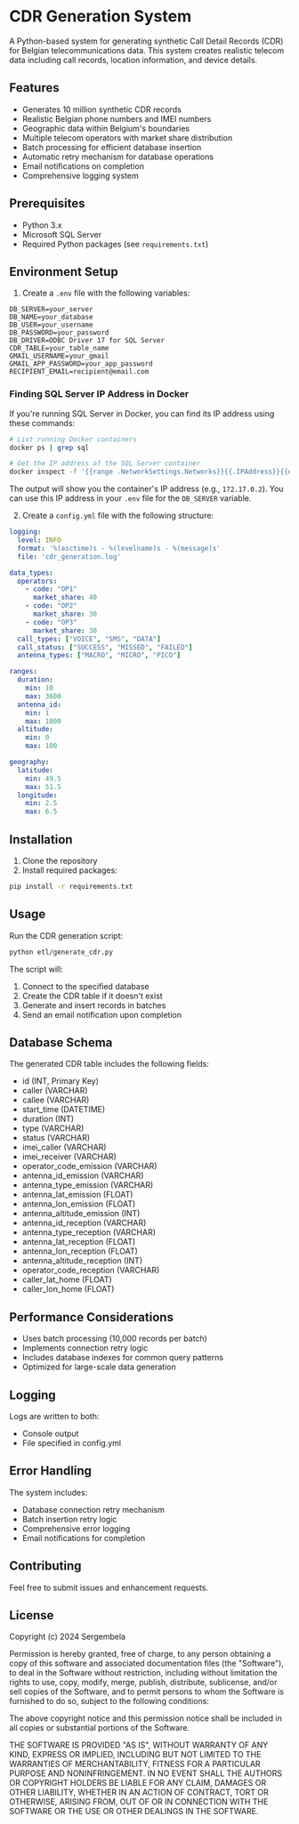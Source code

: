 # CDR Generation System

A Python-based system for generating synthetic Call Detail Records (CDR) for Belgian telecommunications data. This system creates realistic telecom data including call records, location information, and device details.

## Features

- Generates 10 million synthetic CDR records
- Realistic Belgian phone numbers and IMEI numbers
- Geographic data within Belgium's boundaries
- Multiple telecom operators with market share distribution
- Batch processing for efficient database insertion
- Automatic retry mechanism for database operations
- Email notifications on completion
- Comprehensive logging system

## Prerequisites

- Python 3.x
- Microsoft SQL Server
- Required Python packages (see `requirements.txt`)

## Environment Setup

1. Create a `.env` file with the following variables:
```env
DB_SERVER=your_server
DB_NAME=your_database
DB_USER=your_username
DB_PASSWORD=your_password
DB_DRIVER=ODBC Driver 17 for SQL Server
CDR_TABLE=your_table_name
GMAIL_USERNAME=your_gmail
GMAIL_APP_PASSWORD=your_app_password
RECIPIENT_EMAIL=recipient@email.com
```

### Finding SQL Server IP Address in Docker

If you're running SQL Server in Docker, you can find its IP address using these commands:

```bash
# List running Docker containers
docker ps | grep sql

# Get the IP address of the SQL Server container
docker inspect -f '{{range .NetworkSettings.Networks}}{{.IPAddress}}{{end}}' sqlserver_container
```

The output will show you the container's IP address (e.g., `172.17.0.2`). You can use this IP address in your `.env` file for the `DB_SERVER` variable.

2. Create a `config.yml` file with the following structure:
```yaml
logging:
  level: INFO
  format: '%(asctime)s - %(levelname)s - %(message)s'
  file: 'cdr_generation.log'

data_types:
  operators:
    - code: "OP1"
      market_share: 40
    - code: "OP2"
      market_share: 30
    - code: "OP3"
      market_share: 30
  call_types: ["VOICE", "SMS", "DATA"]
  call_status: ["SUCCESS", "MISSED", "FAILED"]
  antenna_types: ["MACRO", "MICRO", "PICO"]

ranges:
  duration:
    min: 10
    max: 3600
  antenna_id:
    min: 1
    max: 1000
  altitude:
    min: 0
    max: 100

geography:
  latitude:
    min: 49.5
    max: 51.5
  longitude:
    min: 2.5
    max: 6.5
```

## Installation

1. Clone the repository
2. Install required packages:
```bash
pip install -r requirements.txt
```

## Usage

Run the CDR generation script:
```bash
python etl/generate_cdr.py
```

The script will:
1. Connect to the specified database
2. Create the CDR table if it doesn't exist
3. Generate and insert records in batches
4. Send an email notification upon completion

## Database Schema

The generated CDR table includes the following fields:
- id (INT, Primary Key)
- caller (VARCHAR)
- callee (VARCHAR)
- start_time (DATETIME)
- duration (INT)
- type (VARCHAR)
- status (VARCHAR)
- imei_caller (VARCHAR)
- imei_receiver (VARCHAR)
- operator_code_emission (VARCHAR)
- antenna_id_emission (VARCHAR)
- antenna_type_emission (VARCHAR)
- antenna_lat_emission (FLOAT)
- antenna_lon_emission (FLOAT)
- antenna_altitude_emission (INT)
- antenna_id_reception (VARCHAR)
- antenna_type_reception (VARCHAR)
- antenna_lat_reception (FLOAT)
- antenna_lon_reception (FLOAT)
- antenna_altitude_reception (INT)
- operator_code_reception (VARCHAR)
- caller_lat_home (FLOAT)
- caller_lon_home (FLOAT)

## Performance Considerations

- Uses batch processing (10,000 records per batch)
- Implements connection retry logic
- Includes database indexes for common query patterns
- Optimized for large-scale data generation

## Logging

Logs are written to both:
- Console output
- File specified in config.yml

## Error Handling

The system includes:
- Database connection retry mechanism
- Batch insertion retry logic
- Comprehensive error logging
- Email notifications for completion

## Contributing

Feel free to submit issues and enhancement requests.

## License

Copyright (c) 2024 Sergembela

Permission is hereby granted, free of charge, to any person obtaining a copy
of this software and associated documentation files (the "Software"), to deal
in the Software without restriction, including without limitation the rights
to use, copy, modify, merge, publish, distribute, sublicense, and/or sell
copies of the Software, and to permit persons to whom the Software is
furnished to do so, subject to the following conditions:

The above copyright notice and this permission notice shall be included in all
copies or substantial portions of the Software.

THE SOFTWARE IS PROVIDED "AS IS", WITHOUT WARRANTY OF ANY KIND, EXPRESS OR
IMPLIED, INCLUDING BUT NOT LIMITED TO THE WARRANTIES OF MERCHANTABILITY,
FITNESS FOR A PARTICULAR PURPOSE AND NONINFRINGEMENT. IN NO EVENT SHALL THE
AUTHORS OR COPYRIGHT HOLDERS BE LIABLE FOR ANY CLAIM, DAMAGES OR OTHER
LIABILITY, WHETHER IN AN ACTION OF CONTRACT, TORT OR OTHERWISE, ARISING FROM,
OUT OF OR IN CONNECTION WITH THE SOFTWARE OR THE USE OR OTHER DEALINGS IN THE
SOFTWARE.